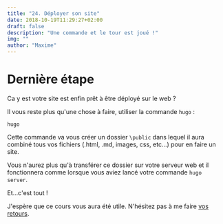 ```yaml
---
title: "24. Déployer son site"
date: 2018-10-19T11:29:27+02:00
draft: false
description: "Une commande et le tour est joué !"
img: ""
author: "Maxime"
---
```


# Dernière étape

Ca y est votre site est enfin prêt à être déployé sur le web ?

Il vous reste plus qu'une chose à faire, utiliser la commande `hugo` :

```
hugo
```

Cette commande va vous créer un dossier `\public` dans lequel il aura combiné tous vos fichiers (.html, .md, images, css, etc...) pour en faire un site.

Vous n'aurez plus qu'à transférer ce dossier sur votre serveur web et il fonctionnera comme lorsque vous aviez lancé votre commande `hugo server`.

Et...c'est tout !

J'espère que ce cours vous aura été utile. N'hésitez pas à me faire <a href="/contact">vos retours</a>.